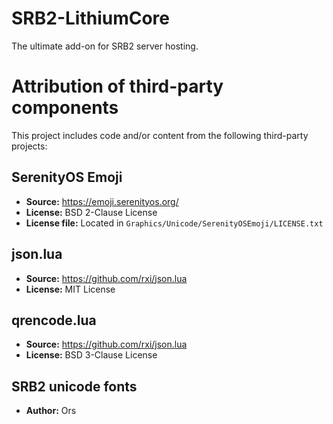 # SRB2-LithiumCore
The ultimate add-on for SRB2 server hosting.

# Attribution of third-party components

This project includes code and/or content from the following third-party projects:

## SerenityOS Emoji
- **Source:** https://emoji.serenityos.org/
- **License:** BSD 2-Clause License
- **License file:** Located in `Graphics/Unicode/SerenityOSEmoji/LICENSE.txt`

## json.lua
- **Source:** https://github.com/rxi/json.lua
- **License:** MIT License

## qrencode.lua
- **Source:** https://github.com/rxi/json.lua
- **License:** BSD 3-Clause License

## SRB2 unicode fonts
- **Author:** Ors
